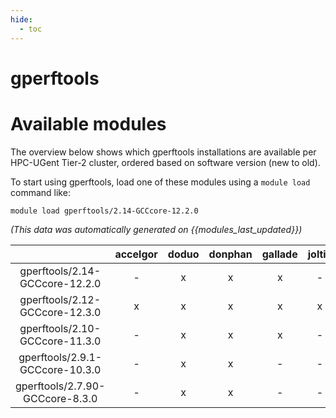 ```yaml
---
hide:
  - toc
---
```


gperftools
==========

# Available modules


The overview below shows which gperftools installations are available per HPC-UGent Tier-2 cluster, ordered based on software version (new to old).

To start using gperftools, load one of these modules using a `module load` command like:

```shell
module load gperftools/2.14-GCCcore-12.2.0
```

*(This data was automatically generated on {{modules_last_updated}})*  

| |accelgor|doduo|donphan|gallade|joltik|shinx|skitty|
| :---: | :---: | :---: | :---: | :---: | :---: | :---: | :---: |
|gperftools/2.14-GCCcore-12.2.0|-|x|x|x|-|-|-|
|gperftools/2.12-GCCcore-12.3.0|x|x|x|x|x|x|x|
|gperftools/2.10-GCCcore-11.3.0|-|x|x|x|-|-|-|
|gperftools/2.9.1-GCCcore-10.3.0|-|x|x|-|-|-|-|
|gperftools/2.7.90-GCCcore-8.3.0|-|x|x|-|-|-|-|
